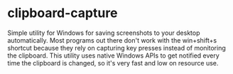 # clipboard-capture

Simple utility for Windows for saving screenshots to your desktop automatically. 
Most programs out there don't work with the win+shift+s shortcut because they rely on capturing key presses instead of monitoring the clipboard. 
This utility uses native Windows APIs to get notified every time the clipboard is changed, so it's very fast and low on resource use. 
